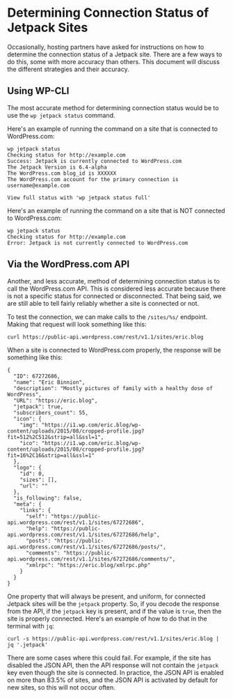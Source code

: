 # Determining Connection Status of Jetpack Sites

Occasionally, hosting partners have asked for instructions on how to determine the connection status of a Jetpack site. There are a few ways to do this, some with more accuracy than others. This document will discuss the different strategies and their accuracy.

## Using WP-CLI

The most accurate method for determining connection status would be to use the `wp jetpack status` command.

Here's an example of running the command on a site that is connected to WordPress.com:

```
wp jetpack status
Checking status for http://example.com
Success: Jetpack is currently connected to WordPress.com
The Jetpack Version is 6.4-alpha
The WordPress.com blog_id is XXXXXX
The WordPress.com account for the primary connection is username@example.com

View full status with 'wp jetpack status full'
```

Here's an example of running the command on a site that is NOT connected to WordPress.com:

```
wp jetpack status
Checking status for http://example.com
Error: Jetpack is not currently connected to WordPress.com
```

## Via the WordPress.com API

Another, and less accurate, method of determining connection status is to call the WordPress.com API. This is considered less accurate because there is not a specific status for connected or disconnected. That being said, we are still able to tell fairly reliably whether a site is connected or not.

To test the connection, we can make calls to the `/sites/%s/` endpoint. Making that request will look something like this:

```
curl https://public-api.wordpress.com/rest/v1.1/sites/eric.blog
```

When a site is connected to WordPress.com properly, the response will be something like this:

```
{
  "ID": 67272686,
  "name": "Eric Binnion",
  "description": "Mostly pictures of family with a healthy dose of WordPress",
  "URL": "https://eric.blog",
  "jetpack": true,
  "subscribers_count": 55,
  "icon": {
    "img": "https://i1.wp.com/eric.blog/wp-content/uploads/2015/08/cropped-profile.jpg?fit=512%2C512&strip=all&ssl=1",
    "ico": "https://i1.wp.com/eric.blog/wp-content/uploads/2015/08/cropped-profile.jpg?fit=16%2C16&strip=all&ssl=1"
  },
  "logo": {
    "id": 0,
    "sizes": [],
    "url": ""
  },
  "is_following": false,
  "meta": {
    "links": {
      "self": "https://public-api.wordpress.com/rest/v1.1/sites/67272686",
      "help": "https://public-api.wordpress.com/rest/v1.1/sites/67272686/help",
      "posts": "https://public-api.wordpress.com/rest/v1.1/sites/67272686/posts/",
      "comments": "https://public-api.wordpress.com/rest/v1.1/sites/67272686/comments/",
      "xmlrpc": "https://eric.blog/xmlrpc.php"
    }
  }
}
```

One property that will always be present, and uniform, for connected Jetpack sites will be the `jetpack` property. So, if you decode the response from the API, if the `jetpack` key is present, and if the value is `true`, then the site is properly connected. Here's an example of how to do that in the terminal with `jq`:

```
curl -s https://public-api.wordpress.com/rest/v1.1/sites/eric.blog | jq '.jetpack'
```

There are some cases where this could fail. For example, if the site has disabled the JSON API, then the API response will not contain the `jetpack` key even though the site is connected. In practice, the JSON API is enabled on more than 83.5% of sites, and the JSON API is activated by default for new sites, so this will not occur often.
